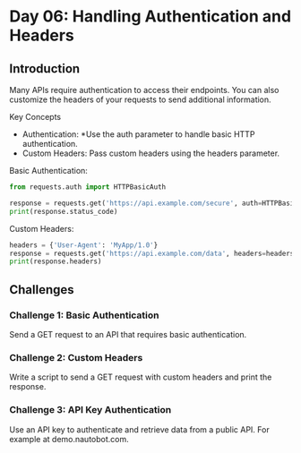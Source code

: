 # Day 06: Handling Authentication and Headers
## Introduction

Many APIs require authentication to access their endpoints. You can also customize the headers of your requests to send additional information.

Key Concepts
* Authentication: *Use the auth parameter to handle basic HTTP authentication.
* Custom Headers: Pass custom headers using the headers parameter.

Basic Authentication:
```Python
from requests.auth import HTTPBasicAuth

response = requests.get('https://api.example.com/secure', auth=HTTPBasicAuth('username', 'password'))
print(response.status_code)
```
Custom Headers:
```Python
headers = {'User-Agent': 'MyApp/1.0'}
response = requests.get('https://api.example.com/data', headers=headers)
print(response.headers)
```

## Challenges
### Challenge 1: Basic Authentication
Send a GET request to an API that requires basic authentication.
### Challenge 2: Custom Headers
Write a script to send a GET request with custom headers and print the response.
### Challenge 3: API Key Authentication
Use an API key to authenticate and retrieve data from a public API. For example at demo.nautobot.com.

